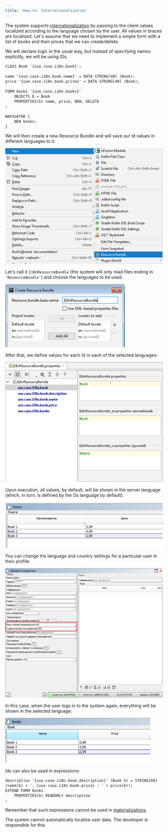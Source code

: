 ```yaml
---
title: 'How-to: Internationalization'
---
```


The system supports  [internationalization](Internationalization.md) by passing to the client values localized according to the language chosen by the user. All values in braces are localized. Let's assume that we need to implement a simple form with a list of books and their prices that we can create/delete.

We will declare logic in the usual way, but instead of specifying names explicitly, we will be using IDs.

```lsf
CLASS Book '{use.case.i18n.book}';

name '{use.case.i18n.book.name}' = DATA STRING[40] (Book);
price '{use.case.i18n.book.price}' = DATA STRING[40] (Book);

FORM books '{use.case.i18n.books}'
    OBJECTS b = Book
    PROPERTIES(b) name, price, NEW, DELETE
;

NAVIGATOR {
    NEW books;
}
```

We will then create a new Resource Bundle and will save our Id values in different languages to it:

![](attachments/60555378/60555382.png)

Let's call it `I18nResourceBundle` (the system will only read files ending in `'ResourceBundle'`) and choose the languages to be used:

![](attachments/60555378/60555383.png)

After that, we define values for each Id in each of the selected languages:

![](attachments/60555378/60555384.png)

Upon execution, all values, by default, will be shown in the server language (which, in turn, is defined by the Os language by default):

![](attachments/60555378/60555385.png)

You can change the language and country settings for a particular user in their profile:

![](attachments/60555378/60555386.png)

In this case, when the user logs in to the system again, everything will be shown in the selected language:

![](attachments/60555378/60555387.png)

Ids can also be used in expressions:

```lsf
description '{use.case.i18n.book.description}' (Book b) = STRING[60] (name(b) + ', {use.case.i18n.book.price} : ' + price(b));
EXTEND FORM books
    PROPERTIES(b) READONLY description
;
```

Remember that such expressions cannot be used in [materializations](Materializations.md). 

The system cannot automatically localize user data. The developer is responsible for this.
